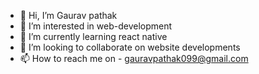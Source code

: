 - 👋 Hi, I’m Gaurav pathak
- 👀 I’m interested in web-development
- 🌱 I’m currently learning react native
- 💞️ I’m looking to collaborate on website developments
- 📫 How to reach me on - gauravpathak099@gmail.com

<!---
Gauravpathak10/Gauravpathak10 is a ✨ special ✨ repository because its `README.md` (this file) appears on your GitHub profile.
You can click the Preview link to take a look at your changes.
--->
